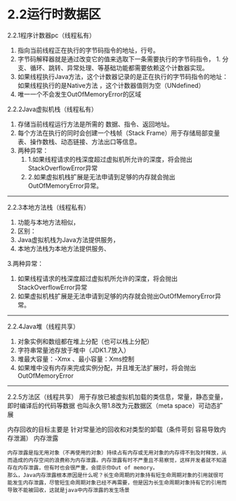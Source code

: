 # 2.2运行时数据区
2.2.1程序计数器pc（线程私有）
1. 指向当前线程正在执行的字节码指令的地址，行号。
  1. 字节码解释器就是通过改变它的值来选取下一条需要执行的字节码指令，
    1. 分支、循环、跳转、异常处理、等基础功能都需要依赖这个计数器实现。
2. 如果线程执行Java方法，这个计数器记录的是正在执行的字节码指令的地址：如果线程执行的是Native方法 ，这个计数器值则为空（UNdefined）
3. 唯一一个不会发生OutOfMemoryError的区域


2.2.2Java虚拟机栈（线程私有）
1. 存储当前线程运行方法是所需的 数据、指令、返回地址。
2. 每个方法在执行的同时会创建一个栈帧（Stack Frame）用于存储局部变量表、操作数栈、动态链接、方法出口等信息。
3. 两种异常：
    1. 1.如果线程请求的栈深度超过虚拟机所允许的深度，将会抛出StackOverflowError异常
    2. 2.如果虚拟机栈扩展是无法申请到足够的内存就会抛出OutOfMemoryError异常。


---

2.2.3本地方法栈（线程私有）
1. 功能与本地方法相似，
2. 区别：
  1. Java虚拟机栈为Java方法提供服务，
  2. 本地方法栈为本地方法提供服务、

3.两种异常：
  1. 如果线程请求的栈深度超过虚拟机所允许的深度，将会抛出StackOverflowError异常
  2. 如果虚拟机栈扩展是无法申请到足够的内存就会抛出OutOfMemoryError异常。


---
2.2.4Java堆（线程共享）
1. 对象实例和数组都在堆上分配（也可以栈上分配）
2. 字符串常量池存放于堆中（JDK1.7放入）
3. 堆最大容量：-Xmx   、最小容量：Xms控制
4. 如果堆中没有内存来完成实例分配，并且堆无法扩展时，将会抛出OutOfMemoryError


---
2.2.5方法区（线程共享）
用于存放已被虚拟机加载的类信息，常量，静态变量，即时编译后的代码等数据
也叫永久带1.8改为元数据区（meta space）可动态扩展

内存回收的目标主要是  针对常量池的回收和对类型的卸载（条件苛刻   容易导致内存泄漏）
内存泄露
```
内存泄露是指无用对象（不再使用的对象）持续占有内存或无用对象的内存得不到及时释放，从而造成的内存空间的浪费称为内存泄露。内存泄露有时不严重且不易察觉，这样开发者就不知道存在内存泄露，但有时也会很严重，会提示你Out of memory。
那么，Java内存泄露根本原因是什么呢？长生命周期的对象持有短生命周期对象的引用就很可能发生内存泄露，尽管短生命周期对象已经不再需要，但是因为长生命周期对象持有它的引用而导致不能被回收，这就是java中内存泄露的发生场景
```


